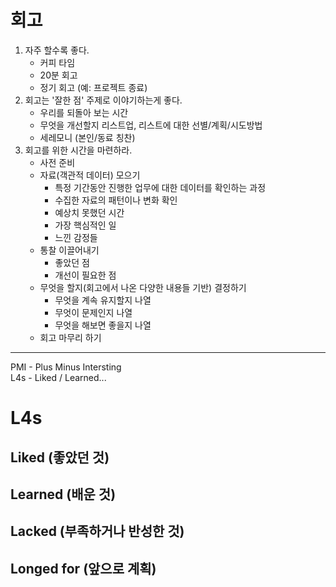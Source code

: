# 회고

1. 자주 할수록 좋다.
   - 커피 타임
   - 20분 회고
   - 정기 회고 (예: 프로젝트 종료)
2. 회고는 '잘한 점' 주제로 이야기하는게 좋다.
   - 우리를 되돌아 보는 시간
   - 무엇을 개선할지 리스트업, 리스트에 대한 선별/계획/시도방법
   - 세레모니 (본인/동료 칭찬)
3. 회고를 위한 시간을 마련하라.
   - 사전 준비
   - 자료(객관적 데이터) 모으기
     - 특정 기간동안 진행한 업무에 대한 데이터를 확인하는 과정
     - 수집한 자료의 패턴이나 변화 확인
     - 예상치 못했던 시간
     - 가장 핵심적인 일
     - 느낀 감정들
   - 통찰 이끌어내기
     - 좋았던 점
     - 개선이 필요한 점
   - 무엇을 할지(회고에서 나온 다양한 내용들 기반) 결정하기
     - 무엇을 계속 유지할지 나열
     - 무엇이 문제인지 나열
     - 무엇을 해보면 좋을지 나열
   - 회고 마무리 하기

---

PMI - Plus Minus Intersting  
L4s - Liked / Learned...

# L4s

## Liked (좋았던 것)

## Learned (배운 것)

## Lacked (부족하거나 반성한 것)

## Longed for (앞으로 계획)
